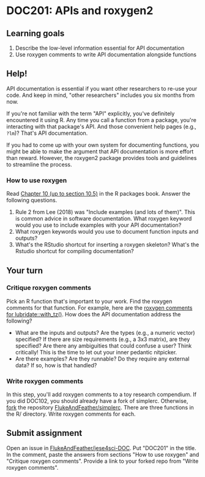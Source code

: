 # DOC201: APIs and roxygen2

## Learning goals

1.  Describe the low-level information essential for API documentation
2.  Use roxygen comments to write API documentation alongside functions

## Help!

API documentation is essential if you want other researchers to re-use your code. And keep in mind, "other researchers" includes you six months from now. 

If you're not familiar with the term "API" explicitly, you've definitely encountered it using R. Any time you call a function from a package, you're interacting with that package's API. And those convenient help pages (e.g., `?lm`)? That's API documentation. 

If you had to come up with your own system for documenting functions, you might be able to make the argument that API documentation is more effort than reward. However, the roxygen2 package provides tools and guidelines to streamline the process.

### How to use roxygen

Read [Chapter 10 (up to section 10.5)](https://r-pkgs.org/man.html) in the R packages book. Answer the following questions.

1.  Rule 2 from Lee (2018) was "Include examples (and lots of them)". This is common advice in software documentation. What roxygen keyword would you use to include examples with your API documentation?
2.  What roxygen keywords would you use to document function inputs and outputs?
3.  What's the RStudio shortcut for inserting a roxygen skeleton? What's the Rstudio shortcut for compiling documentation?

## Your turn

### Critique roxygen comments

Pick an R function that's important to your work. Find the roxygen comments for that function. For example, here are the [roxygen comments for lubridate::with_tz()](https://github.com/tidyverse/lubridate/blob/10731d1876f8cb902f01f8edb2810a09ce5784a4/R/time-zones.r#L1-L21). How does the API documentation address the following?
  
  - What are the inputs and outputs? Are the types (e.g., a numeric vector) specified? If there are size requirements (e.g., a 3x3 matrix), are they specified? Are there any ambiguities that could confuse a user? Think critically! This is the time to let out your inner pedantic nitpicker.
  - Are there examples? Are they runnable? Do they require any external data? If so, how is that handled?

### Write roxygen comments

In this step, you'll add roxygen comments to a toy research compendium. If you did DOC102, you should already have a fork of simplerc. Otherwise, [fork](https://docs.github.com/en/get-started/quickstart/fork-a-repo) the repository [FlukeAndFeather/simplerc](https://github.com/FlukeAndFeather/simplerc). There are three functions in the R/ directory. Write roxygen comments for each.

## Submit assignment

Open an issue in [FlukeAndFeather/jese4sci-DOC](https://github.com/FlukeAndFeather/jese4sci-DOC). Put "DOC201" in the title. In the comment, paste the answers from sections "How to use roxygen" and "Critique roxygen comments". Provide a link to your forked repo from "Write roxygen comments".
